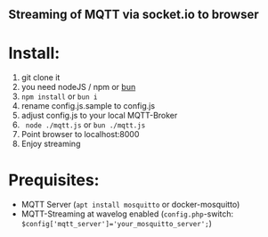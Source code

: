 ## Streaming of MQTT via socket.io to browser

# Install:
1. git clone it
2. you need nodeJS / npm or [bun](https://bun.sh/docs/installation)
3. `npm install` or `bun i`
4. rename config.js.sample to config.js
5. adjust config.js to your local MQTT-Broker
6. ` node ./mqtt.js` or `bun ./mqtt.js`
7. Point browser to localhost:8000
8. Enjoy streaming

# Prequisites:
* MQTT Server (`apt install mosquitto` or docker-mosquitto)
* MQTT-Streaming at wavelog enabled (`config.php`-switch: `$config['mqtt_server']='your_mosquitto_server';`)